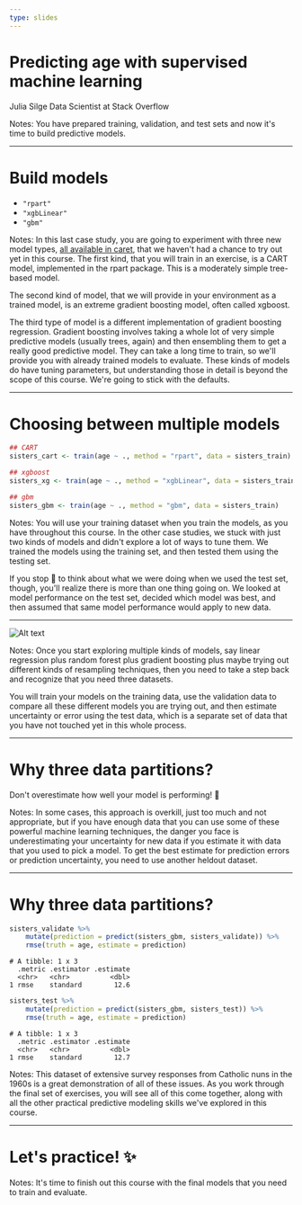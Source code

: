 ```yaml
---
type: slides
---
```


# Predicting age with supervised machine learning

Julia Silge
Data Scientist at Stack Overflow

Notes: You have prepared training, validation, and test sets and now it's time to build predictive models.

---

# Build models

- `"rpart"` 
- `"xgbLinear"` 
- `"gbm"` 

Notes: In this last case study, you are going to experiment with three new model types, [all available in caret](https://topepo.github.io/caret/available-models.html), that we haven't had a chance to try out yet in this course. The first kind, that you will train in an exercise, is a CART model, implemented in the rpart package. This is a moderately simple tree-based model. 

The second kind of model, that we will provide in your environment as a trained model, is an extreme gradient boosting model, often called xgboost. 

The third type of model is a different implementation of gradient boosting regression. Gradient boosting involves taking a whole lot of very simple predictive models (usually trees, again) and then ensembling them to get a really good predictive model. They can take a long time to train, so we'll provide you with already trained models to evaluate. These kinds of models do have tuning parameters, but understanding those in detail is beyond the scope of this course. We're going to stick with the defaults.

---

# Choosing between multiple models

```r
## CART
sisters_cart <- train(age ~ ., method = "rpart", data = sisters_train)

## xgboost
sisters_xg <- train(age ~ ., method = "xgbLinear", data = sisters_train)

## gbm
sisters_gbm <- train(age ~ ., method = "gbm", data = sisters_train)
```

Notes: You will use your training dataset when you train the models, as you have throughout this course. In the other case studies, we stuck with just two kinds of models and didn't explore a lot of ways to tune them. We trained the models using the training set, and then tested them using the testing set. 

If you stop 🛑 to think about what we were doing when we used the test set, though, you'll realize there is more than one thing going on. We looked at model performance on the test set, decided which model was best, and then assumed that same model performance would apply to new data.

---

![Alt text](https://github.com/juliasilge/supervised-ML-case-studies-course/blob/master/img/validation.png?raw=true)

Notes: Once you start exploring multiple kinds of models, say linear regression plus random forest plus gradient boosting plus maybe trying out different kinds of resampling techniques, then you need to take a step back and recognize that you need three datasets.

You will train your models on the training data, use the validation data to compare all these different models you are trying out, and then estimate uncertainty or error using the test data, which is a separate set of data that you have not touched yet in this whole process.

---

# Why three data partitions?

Don't overestimate how well your model is performing! 🙅

Notes: In some cases, this approach is overkill, just too much and not appropriate, but if you have enough data that you can use some of these powerful machine learning techniques, the danger you face is underestimating your uncertainty for new data if you estimate it with data that you used to pick a model. To get the best estimate for prediction errors or prediction uncertainty, you need to use another heldout dataset.

---

# Why three data partitions?

```r
sisters_validate %>%
    mutate(prediction = predict(sisters_gbm, sisters_validate)) %>%
    rmse(truth = age, estimate = prediction)
```
```out
# A tibble: 1 x 3
  .metric .estimator .estimate
  <chr>   <chr>          <dbl>
1 rmse    standard        12.6
```
```r
sisters_test %>%
    mutate(prediction = predict(sisters_gbm, sisters_test)) %>%
    rmse(truth = age, estimate = prediction)
```
```out
# A tibble: 1 x 3
  .metric .estimator .estimate
  <chr>   <chr>          <dbl>
1 rmse    standard        12.7
```

Notes: This dataset of extensive survey responses from Catholic nuns in the 1960s is a great demonstration of all of these issues. As you work through the final set of exercises, you will see all of this come together, along with all the other practical predictive modeling skills we've explored in this course.

---

# Let's practice! ✨

Notes: It's time to finish out this course with the final models that you need to train and evaluate.

